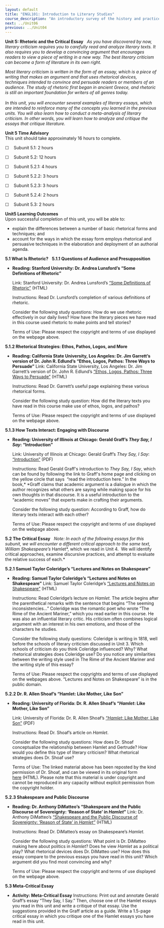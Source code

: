 ```yaml
---
layout: default
title: "ENGL101: Introduction to Literary Studies"
course_description: "An introductory survey of the history and practice of English literary and cultural expression, exploring the major genres of poetry, the novel, drama, and the critical essay."
next: ../Unit06
previous: ../Unit04
---
```

**Unit 5: Rhetoric and the Critical Essay** <span id="5"></span> 
*As you have discovered by now, literary criticism requires you to
carefully read and analyze literary texts. It also requires you to
develop a convincing argument that encourages readers to view a piece of
writing in a new way. The best literary criticism can become a form of
literature in its own right.*  
  
 *Most literary criticism is written in the form of an essay, which is a
piece of writing that makes an argument and that uses rhetorical
devices, techniques intended to convince and persuade readers or members
of an audience. The study of rhetoric first began in ancient Greece, and
rhetoric is still an important foundation for writers of all genres
today.*  
    
 *In this unit, you will encounter several examples of literary essays,
which are intended to reinforce many of the concepts you learned in the
previous units. You will also learn how to conduct a meta-analysis of
literary criticism. In other words, you will learn how to analyze and
critique the essays that critique literature.*

**Unit 5 Time Advisory**  
This unit should take approximately 16 hours to complete.  
  
 ☐    Subunit 5.1: 2 hours  
  
 ☐    Subunit 5.2: 12 hours

  
 ☐    Subunit 5.2.1: 4 hours  
  
 ☐    Subunit 5.2.2: 3 hours  
  
 ☐    Subunit 5.2.3: 3 hours  
  
 ☐    Subunit 5.2.4: 2 hours

  
 ☐    Subunit 5.3: 2 hours

**Unit5 Learning Outcomes**  
Upon successful completion of this unit, you will be able to:
-   explain the differences between a number of basic rhetorical forms
    and techniques; and
-   account for the ways in which the essay form employs rhetorical and
    persuasive techniques in the elaboration and deployment of an
    authorial agenda.

**5.1 What Is Rhetoric?** <span id="5.1"></span> 
**5.1.1 Questions of Audience and Presupposition** <span
id="5.1.1"></span> 
-   **Reading: Stanford University: Dr. Andrea Lunsford’s “Some
    Definitions of Rhetoric”**

    Link: Stanford University: Dr. Andrea Lunsford’s [“Some Definitions
    of
    Rhetoric”](https://web.archive.org/web/20130825104402/http://www.stanford.edu/dept/english/courses/sites/lunsford/pages/defs.htm) (HTML)  
      
     Instructions: Read Dr. Lunsford’s completion of various definitions
    of rhetoric.  
      
     Consider the following study questions: How do we use rhetoric
    effectively in our daily lives? How have the literary pieces we have
    read in this course used rhetoric to make points and tell stories?  
      
     Terms of Use: Please respect the copyright and terms of use
    displayed on the webpage above.

**5.1.2 Rhetorical Strategies: Ethos, Pathos, Logos, and More** <span
id="5.1.2"></span> 
-   **Reading: California State University, Los Angeles: Dr. Jim
    Garrett’s version of Dr. John R. Edlund’s “Ethos, Logos, Pathos:
    Three Ways to Persuade”**
    Link: California State University, Los Angeles: Dr. Jim Garrett’s
    version of Dr. John R. Edlund’s [“Ethos, Logos, Pathos: Three Ways
    to
    Persuade”](http://www.calstatela.edu/faculty/jgarret/3waypers.htm) (HTML)  
      
     Instructions: Read Dr. Garrett’s useful page explaining these
    various rhetorical forms.  
      
     Consider the following study question: How did the literary texts
    you have read in this course make use of ethos, logos, and pathos?  
      
     Terms of Use: Please respect the copyright and terms of use
    displayed on the webpage above.

**5.1.3 How Texts Interact: Engaging with Discourse** <span
id="5.1.3"></span> 
-   **Reading: University of Illinois at Chicago: Gerald Graff’s *They
    Say, I Say*: “Introduction”**

    Link: University of Illinois at Chicago: Gerald Graff’s *They Say, I
    Say*:
    [“Introduction”](http://tigger.uic.edu/~ggraff/Gerald_Graff,_Ph.D./home.html) (PDF)  
      
     Instructions: Read Gerald Graff's introduction to *They Say, I
    Say*, which can be found by following the link to Graff's home page
    and clicking on the yellow circle that says  “read the introduction
    here.” In the book,* *Graff claims that academic argument is a
    dialogue in which the author recognizes what others are saying while
    making space for his own thoughts in that discourse. It is a useful
    introduction to the “academic moves” that experts make in crafting
    their arguments.  
      
     Consider the following study question: According to Graff, how do
    literary texts interact with each other?  
      
     Terms of Use: Please respect the copyright and terms of use
    displayed on the webpage above.

**5.2 The Critical Essay** <span id="5.2"></span> 
*Note: In each of the following essays for this subunit, we will
encounter a different critical approach to the same text, William
Shakespeare’s* Hamlet*, which we read in Unit 4.  We will identify
critical approaches, examine discursive practices, and attempt to
evaluate the relative success of each.*

**5.2.1 Samuel Taylor Coleridge’s “Lectures and Notes on Shakespeare”**
<span id="5.2.1"></span> 
-   **Reading: Samuel Taylor Coleridge’s “Lectures and Notes on
    Shakespeare”**
    Link: Samuel Taylor Coleridge’s [“Lectures and Notes on
    Shakespeare”](http://shakespearean.org.uk/ham1-col.htm) (HTML)  
      
     Instructions: Read Coleridge’s lecture on *Hamlet.* The article
    begins after the parenthetical remarks with the sentence that begins
    “The seeming inconsistencies…” Coleridge was the romantic poet who
    wrote “The Rime of the Ancient Mariner,” which you read earlier in
    this course. He was also an influential literary critic. His
    criticism often combines logical argument with an interest in his
    own emotions, and those of the characters he studies.  
      
     Consider the following study questions: Coleridge is writing in
    1818, well before the schools of literary criticism discussed in
    Unit 3. Which schools of criticism do you think Coleridge
    influenced? Why? What rhetorical strategies does Coleridge use? Do
    you notice any similarities between the writing style used in The
    Rime of the Ancient Mariner and the writing style of this essay?  
      
     Terms of Use: Please respect the copyrights and terms of use
    displayed on the webpages above. “Lectures and Notes on Shakespeare”
    is in the public domain.

**5.2.2 Dr. R. Allen Shoaf’s “Hamlet: Like Mother, Like Son”** <span
id="5.2.2"></span> 
-   **Reading: University of Florida: Dr. R. Allen Shoaf’s “*Hamlet*:
    Like Mother, Like Son”**

    Link: University of Florida: Dr. R. Allen Shoaf’s [*“Hamlet*: Like
    Mother, Like
    Son”](https://resources.saylor.org/wwwresources/archived/site/wp-content/uploads/2011/02/Hamlet-and-Sons.pdf)
    (PDF)  
      
     Instructions: Read Dr. Shoaf’s article on *Hamlet*.  
      
     Consider the following study questions: How does Dr. Shoaf
    conceptualize the relationship between Hamlet and Gertrude? How
    would you define this type of literary criticism? What rhetorical
    strategies does Dr. Shoaf use?  
      
     Terms of Use: The linked material above has been reposted by the
    kind permission of Dr. Shoaf, and can be viewed in its original form
    [here](http://www.clas.ufl.edu/users/ras/shake/hamlet.pdf) (HTML).
    Please note that this material is under copyright and cannot be
    reproduced in any capacity without explicit permission from the
    copyright holder.

**5.2.3 Shakespeare and Public Discourse** <span id="5.2.3"></span> 
-   **Reading: Dr. Anthony DiMatteo’s “Shakespeare and the Public
    Discourse of Sovereignty: ‘Reason of State’ in *Hamlet*”**
    Link: Dr. Anthony DiMatteo’s [“Shakespeare and the Public Discourse
    of Sovereignty: ‘Reason of State’ in
    *Hamlet”*](http://extra.shu.ac.uk/emls/10-2/mattshak.htm) (HTML)  
      
     Instructions: Read Dr. DiMatteo’s essay on Shakespeare’s
    *Hamlet.*  
      
     Consider the following study questions: What point is Dr. DiMatteo
    making here about politics in *Hamlet*? Does he view *Hamlet* as a
    political play? What rhetorical devices does Dr. DiMatteo use? How
    does this essay compare to the previous essays you have read in this
    unit? Which argument did you find most convincing and why?  
      
     Terms of Use: Please respect the copyright and terms of use
    displayed on the webpage above.

**5.3 Meta-Critical Essay** <span id="5.3"></span> 
-   **Activity: Meta-Critical Essay**
    Instructions: Print out and annotate Gerald Graff’s essay “They Say,
    I Say.” Then, choose one of the Hamlet essays you read in this unit
    and write a critique of that essay. Use the suggestions provided in
    the Graff article as a guide. Write a 1.5-page critical essay in
    which you critique one of the Hamlet essays you have read in this
    unit.


